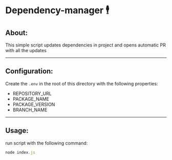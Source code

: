 # Dependency-manager 🕴


## About:
This simple script updates dependencies in project and opens automatic PR with all the updates

----
## Configuration:
Create the `.env` in the root of this directory with the following properties:
- REPOSITORY_URL
- PACKAGE_NAME
- PACKAGE_VERSION
- BRANCH_NAME

----
## Usage:
run script with the following command:
```js
node index.js
```